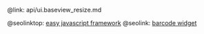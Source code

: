 @link: api/ui.baseview_resize.md

@seolinktop: [easy javascript framework](https://webix.com)
@seolink: [barcode widget](https://webix.com/widget/barcode/)
